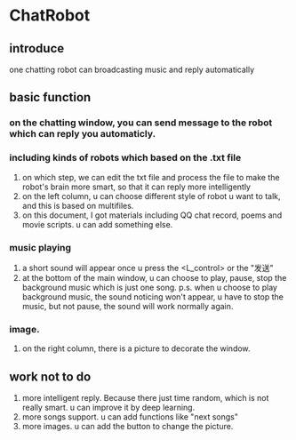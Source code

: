 # ChatRobot
## introduce
one chatting robot can broadcasting music and reply automatically

## basic function
### on the chatting window, you can send message to the robot which can reply you automaticly.
### including kinds of robots which based on the .txt file
  1. on which step, we can edit the txt file and process the file to make the robot's brain more smart, so that it can reply more intelligently
  2. on the left column, u can choose different style of robot u want to talk, and this is based on multifiles.
  3. on this document, I got materials including QQ chat record, poems and movie scripts. u can add something else.
### music playing
  1. a short sound will appear once u press the <L_control> or the "发送"
  2. at the bottom of the main window, u can choose to play, pause, stop the background music which is just one song.
  p.s. when u choose to play background music, the sound noticing won't appear, u have to stop the music, but not pause, the sound will work normally again.
### image.
  1. on the right column, there is a picture to decorate the window. 

## work not to do
  1. more intelligent reply. Because there just time random, which is not really smart. u can improve it by deep learning.
  2. more songs support. u can add functions like "next songs"
  3. more images. u can add the button to change the picture.
